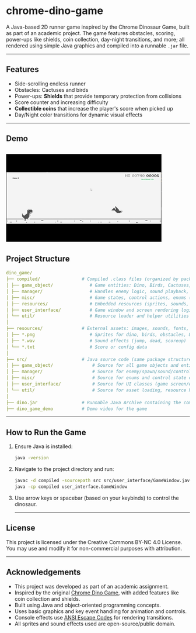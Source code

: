 # chrome-dino-game
A Java-based 2D runner game inspired by the Chrome Dinosaur Game, built as part of an academic project. The game features obstacles, scoring, power-ups like shields, coin collection, day-night transitions, and more; all rendered using simple Java graphics and compiled into a runnable `.jar` file.

---
## Features

- Side-scrolling endless runner  
- Obstacles: Cactuses and birds  
- Power-ups: **Shields** that provide temporary protection from collisions  
- Score counter and increasing difficulty  
- **Collectible coins** that increase the player's score when picked up  
- Day/Night color transitions for dynamic visual effects  

---
## Demo
![Dino Game Demo](dino_game_demo.gif)
---
##  Project Structure
``` yaml
dino_game/
├── compiled/                # Compiled .class files (organized by package)
│ ├── game_object/              # Game entities: Dino, Birds, Cactuses, Land, etc.
│ ├── manager/                  # Handles enemy logic, sound playback, input control
│ ├── misc/                     # Game states, control actions, enums (e.g., DinoState)
│ ├── resources/                # Embedded resources (sprites, sounds, text)
│ ├── user_interface/           # Game window and screen rendering logic
│ └── util/                     # Resource loader and helper utilities
│
├── resources/               # External assets: images, sounds, fonts, text files
│ ├── *.png                     # Sprites for dino, birds, obstacles, UI
│ ├── *.wav                     # Sound effects (jump, dead, scoreup)
│ └── *.txt                     # Score or config data
│
├── src/                     # Java source code (same package structure as compiled/)
│ ├── game_object/               # Source for all game objects and entities
│ ├── manager/                   # Source for enemy/spawn/sound/control managers
│ ├── misc/                      # Source for enums and control state classes
│ ├── user_interface/            # Source for UI classes (game screen/window)
│ └── util/                      # Source for asset loading, resource handling
│
├── dino.jar                 # Runnable Java Archive containing the compiled game
├── dino_game_demo           # Demo video for the game

```
---

##  How to Run the Game

1. Ensure Java is installed:
   ```bash
   java -version
   ```
2. Navigate to the project directory and run:
   ``` bash
   javac -d compiled -sourcepath src src/user_interface/GameWindow.java
   java -cp compiled user_interface.GameWindow
   ```
3. Use arrow keys or spacebar (based on your keybinds) to control the dinosaur.
   
   ---
## License
This project is licensed under the Creative Commons BY-NC 4.0 License.
You may use and modify it for non-commercial purposes with attribution.

---
## Acknowledgements

- This project was developed as part of an academic assignment.
- Inspired by the original [Chrome Dino Game](https://chromedino.com/), with added features like coin collection and shields.
- Built using Java and object-oriented programming concepts.
- Uses basic graphics and key event handling for animation and controls.
- Console effects use [ANSI Escape Codes](https://en.wikipedia.org/wiki/ANSI_escape_code) for rendering transitions.
- All sprites and sound effects used are open-source/public domain.




